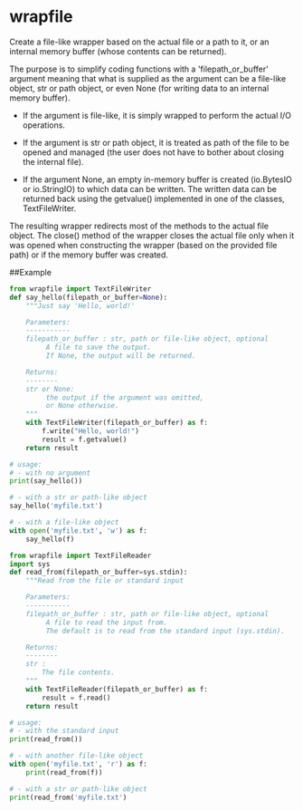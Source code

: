 # wrapfile

Create a file-like wrapper based on the actual file or a path to it,
or an internal memory buffer (whose contents can be returned).  

The purpose is to simplify coding functions with a
'filepath_or_buffer' argument meaning that what is supplied as the
argument can be a file-like object, str or path object, or even None
(for writing data to an internal memory buffer).

- If the argument is file-like, it is simply wrapped to perform the
  actual I/O operations.

- If the argument is str or path object, it is treated as path of the
  file to be opened and managed (the user does not have to bother
  about closing the internal file).

- If the argument None, an empty in-memory buffer is created
  (io.BytesIO or io.StringIO) to which data can be written. The
  written data can be returned back using the getvalue() implemented
  in one of the classes, TextFileWriter.

The resulting wrapper redirects most of the methods to the actual file
object. The close() method of the wrapper closes the actual file only
when it was opened when constructing the wrapper (based on the
provided file path) or if the memory buffer was created.

##Example
```python
from wrapfile import TextFileWriter
def say_hello(filepath_or_buffer=None):
    """Just say 'Hello, world!'

    Parameters:
    -----------
    filepath_or_buffer : str, path or file-like object, optional
         A file to save the output.
         If None, the output will be returned.

    Returns:
    --------
    str or None:
         the output if the argument was omitted,
         or None otherwise.
    """
    with TextFileWriter(filepath_or_buffer) as f:
        f.write("Hello, world!")
        result = f.getvalue()
    return result

# usage:
# - with no argument
print(say_hello())

# - with a str or path-like object
say_hello('myfile.txt')

# - with a file-like object
with open('myfile.txt', 'w') as f:
    say_hello(f)

from wrapfile import TextFileReader
import sys
def read_from(filepath_or_buffer=sys.stdin):
    """Read from the file or standard input

    Parameters:
    -----------
    filepath_or_buffer : str, path or file-like object, optional
         A file to read the input from.
         The default is to read from the standard input (sys.stdin).

    Returns:
    --------
    str : 
        The file contents.
    """
    with TextFileReader(filepath_or_buffer) as f:
        result = f.read()
    return result

# usage:
# - with the standard input
print(read_from())

# - with another file-like object
with open('myfile.txt', 'r') as f:
    print(read_from(f))

# - with a str or path-like object
print(read_from('myfile.txt')

```
